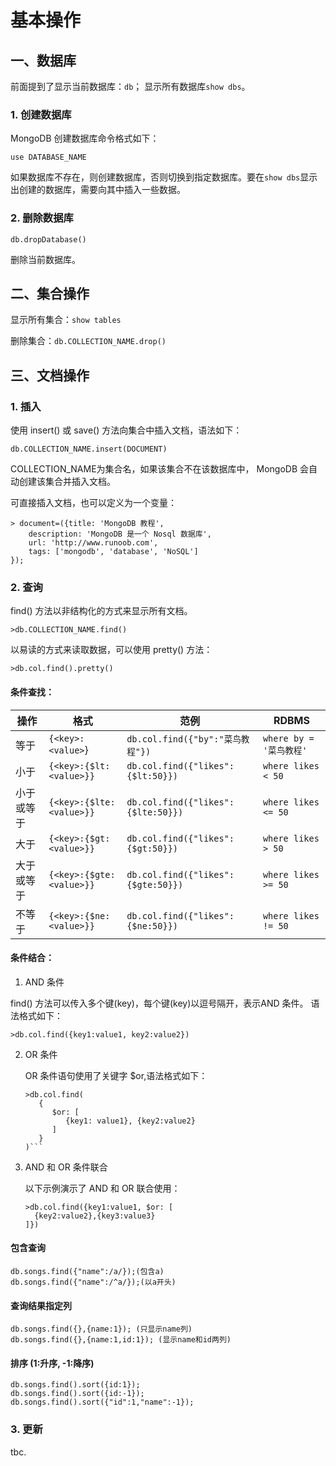# 基本操作

## 一、数据库

前面提到了显示当前数据库：`db`； 显示所有数据库`show dbs`。

### 1. 创建数据库

MongoDB 创建数据库命令格式如下：

`use DATABASE_NAME`

如果数据库不存在，则创建数据库，否则切换到指定数据库。要在`show dbs`显示出创建的数据库，需要向其中插入一些数据。

### 2. 删除数据库

`db.dropDatabase()`

删除当前数据库。

## 二、集合操作

显示所有集合：`show tables`

删除集合：`db.COLLECTION_NAME.drop()`

## 三、文档操作

### 1. 插入

使用 insert() 或 save() 方法向集合中插入文档，语法如下：

`db.COLLECTION_NAME.insert(DOCUMENT)`

COLLECTION_NAME为集合名，如果该集合不在该数据库中， MongoDB 会自动创建该集合并插入文档。

可直接插入文档，也可以定义为一个变量：

```
> document=({title: 'MongoDB 教程',
    description: 'MongoDB 是一个 Nosql 数据库',
    url: 'http://www.runoob.com',
    tags: ['mongodb', 'database', 'NoSQL']
});
```

### 2. 查询

find() 方法以非结构化的方式来显示所有文档。

    >db.COLLECTION_NAME.find()

以易读的方式来读取数据，可以使用 pretty() 方法：

    >db.col.find().pretty()

#### 条件查找：

<table class="reference">
<thead>
<tr>
<th>操作</th>
<th>格式</th>
<th>范例</th>
<th>RDBMS</th>
</tr>
</thead>
<tbody>
<tr>
<td>等于</td>
<td><code>{&lt;key&gt;:&lt;value&gt;</code>}</td>
<td><code>db.col.find({"by":"菜鸟教程"})</code></td>
<td><code>where by = '菜鸟教程'</code></td>
</tr>
<tr>
<td>小于</td>
<td><code>{&lt;key&gt;:{$lt:&lt;value&gt;}}</code></td>
<td><code>db.col.find({"likes":{$lt:50}})</code></td>
<td><code>where likes &lt; 50</code></td>
</tr>
<tr>
<td>小于或等于</td>
<td><code>{&lt;key&gt;:{$lte:&lt;value&gt;}}</code></td>
<td><code>db.col.find({"likes":{$lte:50}})</code></td>
<td><code>where likes &lt;= 50</code></td>
</tr>
<tr>
<td>大于</td>
<td><code>{&lt;key&gt;:{$gt:&lt;value&gt;}}</code></td>
<td><code>db.col.find({"likes":{$gt:50}})</code></td>
<td><code>where likes &gt; 50</code></td>
</tr>
<tr>
<td>大于或等于</td>
<td><code>{&lt;key&gt;:{$gte:&lt;value&gt;}}</code></td>
<td><code>db.col.find({"likes":{$gte:50}})</code></td>
<td><code>where likes &gt;= 50</code></td>
</tr>
<tr>
<td>不等于</td>
<td><code>{&lt;key&gt;:{$ne:&lt;value&gt;}}</code></td>
<td><code>db.col.find({"likes":{$ne:50}})</code></td>
<td><code>where likes != 50</code></td>
</tr>
</tbody>
</table>

#### 条件结合：

1. AND 条件

  find() 方法可以传入多个键(key)，每个键(key)以逗号隔开，表示AND 条件。
  语法格式如下：
  ```
  >db.col.find({key1:value1, key2:value2})
  ```

2. OR 条件

    OR 条件语句使用了关键字 $or,语法格式如下：

    ```shell
    >db.col.find(
       {
          $or: [
    	     {key1: value1}, {key2:value2}
          ]
       }
    )```

3. AND 和 OR 条件联合

    以下示例演示了 AND 和 OR 联合使用：

    ```shell
    >db.col.find({key1:value1, $or: [
      {key2:value2},{key3:value3}
    ]})
    ```

#### 包含查询

    db.songs.find({"name":/a/});(包含a)
    db.songs.find({"name":/^a/});(以a开头)

#### 查询结果指定列

    db.songs.find({},{name:1}); (只显示name列)
    db.songs.find({},{name:1,id:1}); (显示name和id两列)

#### 排序 (1:升序, -1:降序)

    db.songs.find().sort({id:1});
    db.songs.find().sort({id:-1});
    db.songs.find().sort({"id":1,"name":-1});


### 3. 更新

tbc.

<br/>
